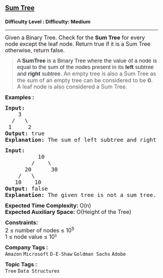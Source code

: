 <h2><a href="https://www.geeksforgeeks.org/problems/sum-tree/1?page=4&company=Amazon&sortBy=submissions">Sum Tree</a></h2><h3>Difficulty Level : Difficulty: Medium</h3><hr><div class="problems_problem_content__Xm_eO"><div class="entry-content">
<p><span style="font-size: 18px;">Given a Binary Tree. Check for the <strong>Sum Tree</strong> for every node except the leaf node. Return true if it is a Sum Tree otherwise, return false.</span></p>
<blockquote>
<p><span style="font-size: 18px;"><span style="color: #273239; font-family: Nunito, sans-serif; letter-spacing: 0.162px; background-color: #ffffff;">A <strong>SumTree</strong> is a Binary Tree where the value of a node is equal to the sum of the nodes present in its<strong> left</strong> subtree and <strong>right </strong>subtree. </span></span><span style="font-size: 18px;">An empty tree is also a Sum Tree as the sum of an empty tree can be considered to be <strong>0</strong>. A leaf node is also considered a Sum Tree.</span></p>
</blockquote>
<p><strong><span style="font-size: 18px;">Examples :</span></strong></p>
<pre><span style="font-size: 18px;"><strong>Input:</strong>
    3
  /   \    
 1     2</span>
<span style="font-size: 18px;"><strong>Output:</strong> true</span>
<span style="font-size: 18px;"><strong>Explanation: </strong>The sum of left subtree and right subtree is 1 + 2 = 3, which is the value of the root node. Therefore,the given binary tree is a sum tree.</span>
</pre>
<pre><strong><span style="font-size: 18px;">Input:</span></strong>
<span style="font-size: 18px;">          10
        /    \
      20      30
    /   \ 
   10    10</span>
<span style="font-size: 18px;"><strong>Output: </strong>false</span>
<span style="font-size: 18px;"><strong>Explanation: </strong>The given tree is not a sum tree. For the root node, sum of elements in left subtree is 40 and sum of elements in right subtree is 30. Root element = 10 which is not equal to 30+40.</span></pre>
<p><span style="font-size: 18px;"><strong>Expected Time Complexity: </strong>O(n)<br><strong>Expected Auxiliary Space:</strong> O(Height of the Tree</span><span style="font-size: 18px;">)</span></p>
<p><span style="font-size: 18px;"><strong>Constraints:</strong><br>2 ≤ number of nodes ≤ 10<sup>5<br></sup></span><span style="font-size: 18px;">1 ≤ node value ≤ 10</span><sup>5</sup></p>
</div></div><p><span style=font-size:18px><strong>Company Tags : </strong><br><code>Amazon</code>&nbsp;<code>Microsoft</code>&nbsp;<code>D-E-Shaw</code>&nbsp;<code>Goldman Sachs</code>&nbsp;<code>Adobe</code>&nbsp;<br><p><span style=font-size:18px><strong>Topic Tags : </strong><br><code>Tree</code>&nbsp;<code>Data Structures</code>&nbsp;